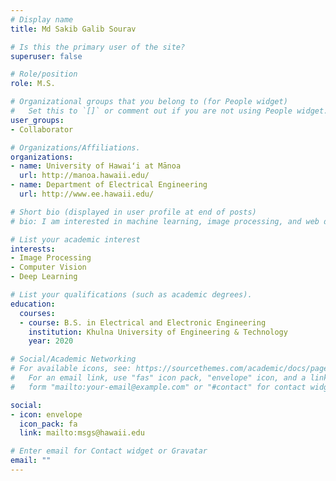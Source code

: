 ```yaml
---
# Display name
title: Md Sakib Galib Sourav

# Is this the primary user of the site?
superuser: false

# Role/position
role: M.S.

# Organizational groups that you belong to (for People widget)
#   Set this to `[]` or comment out if you are not using People widget.
user_groups:
- Collaborator

# Organizations/Affiliations.
organizations:
- name: University of Hawaiʻi at Mānoa
  url: http://manoa.hawaii.edu/
- name: Department of Electrical Engineering
  url: http://www.ee.hawaii.edu/

# Short bio (displayed in user profile at end of posts)
# bio: I am interested in machine learning, image processing, and web development.

# List your academic interest
interests:
- Image Processing
- Computer Vision
- Deep Learning

# List your qualifications (such as academic degrees).
education:
  courses:
  - course: B.S. in Electrical and Electronic Engineering
    institution: Khulna University of Engineering & Technology
    year: 2020

# Social/Academic Networking
# For available icons, see: https://sourcethemes.com/academic/docs/page-builder/#icons
#   For an email link, use "fas" icon pack, "envelope" icon, and a link in the
#   form "mailto:your-email@example.com" or "#contact" for contact widget.

social:
- icon: envelope
  icon_pack: fa
  link: mailto:msgs@hawaii.edu

# Enter email for Contact widget or Gravatar
email: ""
---
```

